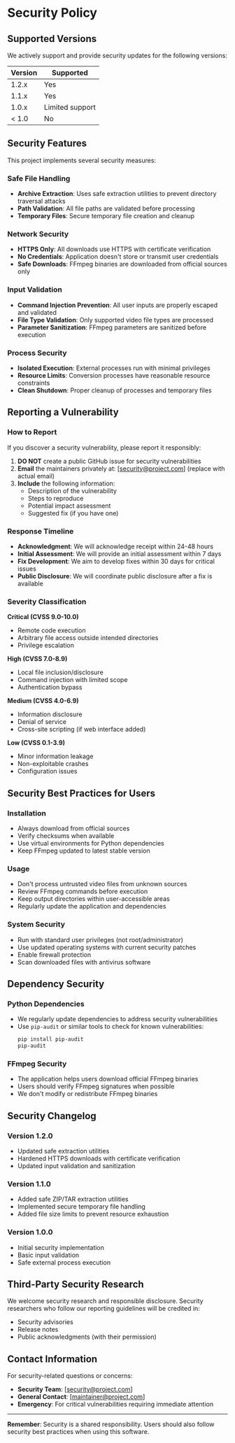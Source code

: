 # Security Policy

## Supported Versions

We actively support and provide security updates for the following versions:

| Version | Supported          |
| ------- | ------------------ |
| 1.2.x   | Yes                |
| 1.1.x   | Yes                |
| 1.0.x   | Limited support    |
| < 1.0   | No                 |

## Security Features

This project implements several security measures:

### Safe File Handling
- **Archive Extraction**: Uses safe extraction utilities to prevent directory traversal attacks
- **Path Validation**: All file paths are validated before processing
- **Temporary Files**: Secure temporary file creation and cleanup

### Network Security
- **HTTPS Only**: All downloads use HTTPS with certificate verification
- **No Credentials**: Application doesn't store or transmit user credentials
- **Safe Downloads**: FFmpeg binaries are downloaded from official sources only

### Input Validation
- **Command Injection Prevention**: All user inputs are properly escaped and validated
- **File Type Validation**: Only supported video file types are processed
- **Parameter Sanitization**: FFmpeg parameters are sanitized before execution

### Process Security
- **Isolated Execution**: External processes run with minimal privileges
- **Resource Limits**: Conversion processes have reasonable resource constraints
- **Clean Shutdown**: Proper cleanup of processes and temporary files

## Reporting a Vulnerability

### How to Report
If you discover a security vulnerability, please report it responsibly:

1. **DO NOT** create a public GitHub issue for security vulnerabilities
2. **Email** the maintainers privately at: [security@project.com] (replace with actual email)
3. **Include** the following information:
   - Description of the vulnerability
   - Steps to reproduce
   - Potential impact assessment
   - Suggested fix (if you have one)

### Response Timeline
- **Acknowledgment**: We will acknowledge receipt within 24-48 hours
- **Initial Assessment**: We will provide an initial assessment within 7 days
- **Fix Development**: We aim to develop fixes within 30 days for critical issues
- **Public Disclosure**: We will coordinate public disclosure after a fix is available

### Severity Classification

**Critical (CVSS 9.0-10.0)**
- Remote code execution
- Arbitrary file access outside intended directories
- Privilege escalation

**High (CVSS 7.0-8.9)**
- Local file inclusion/disclosure
- Command injection with limited scope
- Authentication bypass

**Medium (CVSS 4.0-6.9)**
- Information disclosure
- Denial of service
- Cross-site scripting (if web interface added)

**Low (CVSS 0.1-3.9)**
- Minor information leakage
- Non-exploitable crashes
- Configuration issues

## Security Best Practices for Users

### Installation
- Always download from official sources
- Verify checksums when available
- Use virtual environments for Python dependencies
- Keep FFmpeg updated to latest stable version

### Usage
- Don't process untrusted video files from unknown sources
- Review FFmpeg commands before execution
- Keep output directories within user-accessible areas
- Regularly update the application and dependencies

### System Security
- Run with standard user privileges (not root/administrator)
- Use updated operating systems with current security patches
- Enable firewall protection
- Scan downloaded files with antivirus software

## Dependency Security

### Python Dependencies
- We regularly update dependencies to address security vulnerabilities
- Use `pip-audit` or similar tools to check for known vulnerabilities:
  ```bash
  pip install pip-audit
  pip-audit
  ```

### FFmpeg Security
- The application helps users download official FFmpeg binaries
- Users should verify FFmpeg signatures when possible
- We don't modify or redistribute FFmpeg binaries

## Security Changelog

### Version 1.2.0
- Updated safe extraction utilities
- Hardened HTTPS downloads with certificate verification
- Updated input validation and sanitization

### Version 1.1.0
- Added safe ZIP/TAR extraction utilities
- Implemented secure temporary file handling
- Added file size limits to prevent resource exhaustion

### Version 1.0.0
- Initial security implementation
- Basic input validation
- Safe external process execution

## Third-Party Security Research

We welcome security research and responsible disclosure. Security researchers who follow our reporting guidelines will be credited in:
- Security advisories
- Release notes
- Public acknowledgments (with their permission)

## Contact Information

For security-related questions or concerns:
- **Security Team**: [security@project.com]
- **General Contact**: [maintainer@project.com]
- **Emergency**: For critical vulnerabilities requiring immediate attention

---

**Remember**: Security is a shared responsibility. Users should also follow security best practices when using this software.